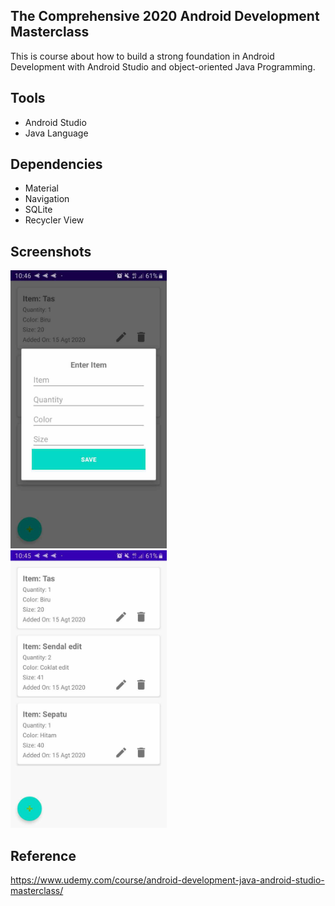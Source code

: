 ## The Comprehensive 2020 Android Development Masterclass

This is course about how to build a strong foundation in Android  Development with Android Studio and object-oriented Java Programming.

## Tools

* Android Studio
* Java Language

## Dependencies

* Material
* Navigation
* SQLite
* Recycler View

## Screenshots

<img src="https://raw.githubusercontent.com/rezaerbe/needs-comprehensive/master/N1.jpg?raw=true" alt="N2" width=250 /> &nbsp; &nbsp; <img src="https://raw.githubusercontent.com/rezaerbe/needs-comprehensive/master/N2.jpg?raw=true&" alt="N2" width=250 />

## Reference

https://www.udemy.com/course/android-development-java-android-studio-masterclass/